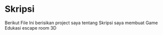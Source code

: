 # Skripsi
Berikut File Ini berisikan project saya tentang Skripsi saya membuat Game Edukasi escape room 3D
